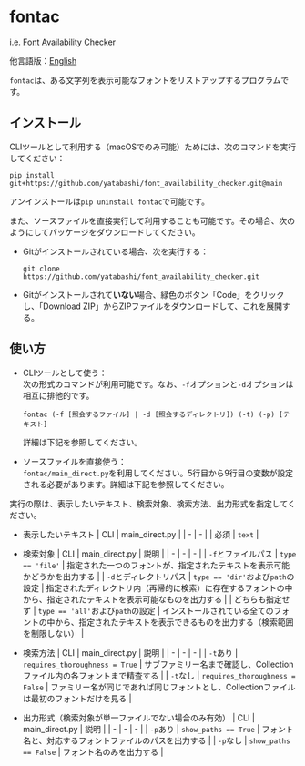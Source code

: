 # fontac

i.e. <ins>Font</ins> <ins>A</ins>vailability <ins>C</ins>hecker

他言語版：[English](./README-en.md)

`fontac`は、ある文字列を表示可能なフォントをリストアップするプログラムです。

## インストール
CLIツールとして利用する（macOSでのみ可能）ためには、次のコマンドを実行してください：
```
pip install git+https://github.com/yatabashi/font_availability_checker.git@main
```
アンインストールは`pip uninstall fontac`で可能です。

また、ソースファイルを直接実行して利用することも可能です。その場合、次のようにしてパッケージをダウンロードしてください。
* Gitがインストールされている場合、次を実行する：  
    ```
    git clone https://github.com/yatabashi/font_availability_checker.git
    ```
* Gitがインストールされて**いない**場合、緑色のボタン「Code」をクリックし、「Download ZIP」からZIPファイルをダウンロードして、これを展開する。

## 使い方
* CLIツールとして使う：  
次の形式のコマンドが利用可能です。なお、`-f`オプションと`-d`オプションは相互に排他的です。
    ```
    fontac (-f [照会するファイル] | -d [照会するディレクトリ]) (-t) (-p) [テキスト]
    ```
    詳細は下記を参照してください。

* ソースファイルを直接使う：  
`fontac/main_direct.py`を利用してください。5行目から9行目の変数が設定される必要があります。詳細は下記を参照してください。

実行の際は、表示したいテキスト、検索対象、検索方法、出力形式を指定してください。
* 表示したいテキスト
    | CLI | main_direct.py |
    | - | - |
    | 必須 | `text` |

* 検索対象
    | CLI | main_direct.py | 説明 |
    | - | - | - |
    | `-f`とファイルパス | `type == 'file'` | 指定された一つのフォントが、指定されたテキストを表示可能かどうかを出力する |
    | `-d`とディレクトリパス | `type == 'dir'`および`path`の設定 | 指定されたディレクトリ内（再帰的に検索）に存在するフォントの中から、指定されたテキストを表示可能なものを出力する |
    | どちらも指定せず | `type == 'all'`および`path`の設定 | インストールされている全てのフォントの中から、指定されたテキストを表示できるものを出力する（検索範囲を制限しない） |

* 検索方法
    | CLI | main_direct.py | 説明 |
    | - | - | - |
    | `-t`あり | `requires_thoroughness = True` | サブファミリー名まで確認し、Collectionファイル内の各フォントまで精査する |
    | `-t`なし | `requires_thoroughness = False` | ファミリー名が同じであれば同じフォントとし、Collectionファイルは最初のフォントだけを見る |

* 出力形式（検索対象が単一ファイルでない場合のみ有効）
    | CLI | main_direct.py | 説明 |
    | - | - | - |
    | `-p`あり | `show_paths == True` | フォント名と、対応するフォントファイルのパスを出力する |
    | `-p`なし | `show_paths == False` | フォント名のみを出力する |
